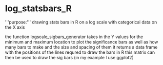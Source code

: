 # log_statsbars_R

'''purpose:''' drawing stats bars in R on a log scale with categorical data on the X axis

the function logscale_sigbars_generator takes in the Y values for the minimum and maximum location to plot the significance bars as well as how many bars to make and the size and spacing of them
it returns a data frame with the positions of the lines requred to draw the bars in R
this matrix can then be used to draw the sig bars (in my example I use ggplot2)
